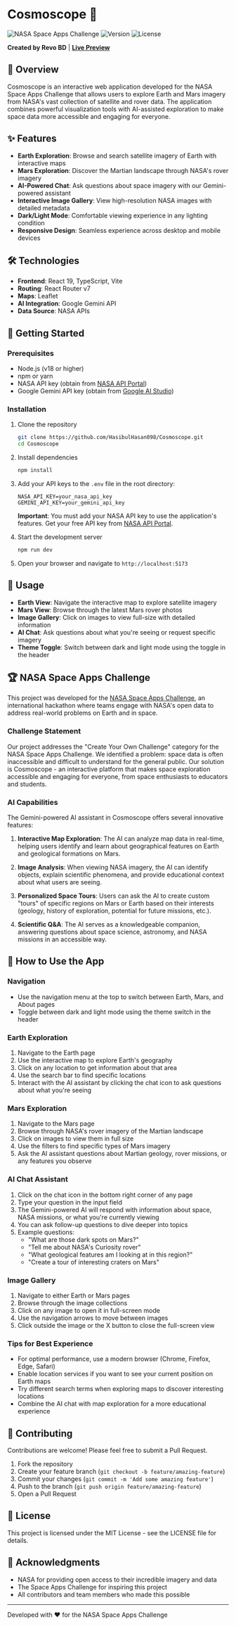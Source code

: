 # Cosmoscope 🚀

![NASA Space Apps Challenge](https://img.shields.io/badge/NASA-Space%20Apps%20Challenge-blue)
![Version](https://img.shields.io/badge/version-1.0.0-green)
![License](https://img.shields.io/badge/license-MIT-orange)

**Created by Revo BD** | **[Live Preview](https://cosmoscope-lake.vercel.app)**

## 🌌 Overview

Cosmoscope is an interactive web application developed for the NASA Space Apps Challenge that allows users to explore Earth and Mars imagery from NASA's vast collection of satellite and rover data. The application combines powerful visualization tools with AI-assisted exploration to make space data more accessible and engaging for everyone.

## ✨ Features

- **Earth Exploration**: Browse and search satellite imagery of Earth with interactive maps
- **Mars Exploration**: Discover the Martian landscape through NASA's rover imagery
- **AI-Powered Chat**: Ask questions about space imagery with our Gemini-powered assistant
- **Interactive Image Gallery**: View high-resolution NASA images with detailed metadata
- **Dark/Light Mode**: Comfortable viewing experience in any lighting condition
- **Responsive Design**: Seamless experience across desktop and mobile devices

## 🛠️ Technologies

- **Frontend**: React 19, TypeScript, Vite
- **Routing**: React Router v7
- **Maps**: Leaflet
- **AI Integration**: Google Gemini API
- **Data Source**: NASA APIs

## 🚀 Getting Started

### Prerequisites

- Node.js (v18 or higher)
- npm or yarn
- NASA API key (obtain from [NASA API Portal](https://api.nasa.gov/))
- Google Gemini API key (obtain from [Google AI Studio](https://makersuite.google.com/app/apikey))

### Installation

1. Clone the repository
   ```bash
   git clone https://github.com/HasibulHasan098/Cosmoscope.git
   cd Cosmoscope
   ```

2. Install dependencies
   ```bash
   npm install
   ```

3. Add your API keys to the `.env` file in the root directory:
   ```
   NASA_API_KEY=your_nasa_api_key
   GEMINI_API_KEY=your_gemini_api_key
   ```
   
   **Important**: You must add your NASA API key to use the application's features. Get your free API key from [NASA API Portal](https://api.nasa.gov/).

4. Start the development server
   ```bash
   npm run dev
   ```

5. Open your browser and navigate to `http://localhost:5173`

## 📱 Usage

- **Earth View**: Navigate the interactive map to explore satellite imagery
- **Mars View**: Browse through the latest Mars rover photos
- **Image Gallery**: Click on images to view full-size with detailed information
- **AI Chat**: Ask questions about what you're seeing or request specific imagery
- **Theme Toggle**: Switch between dark and light mode using the toggle in the header

## 🏆 NASA Space Apps Challenge

This project was developed for the [NASA Space Apps Challenge](https://www.spaceappschallenge.org/), an international hackathon where teams engage with NASA's open data to address real-world problems on Earth and in space.

### Challenge Statement

Our project addresses the "Create Your Own Challenge" category for the NASA Space Apps Challenge. We identified a problem: space data is often inaccessible and difficult to understand for the general public. Our solution is Cosmoscope - an interactive platform that makes space exploration accessible and engaging for everyone, from space enthusiasts to educators and students.

### AI Capabilities

The Gemini-powered AI assistant in Cosmoscope offers several innovative features:

1. **Interactive Map Exploration**: The AI can analyze map data in real-time, helping users identify and learn about geographical features on Earth and geological formations on Mars.

2. **Image Analysis**: When viewing NASA imagery, the AI can identify objects, explain scientific phenomena, and provide educational context about what users are seeing.

3. **Personalized Space Tours**: Users can ask the AI to create custom "tours" of specific regions on Mars or Earth based on their interests (geology, history of exploration, potential for future missions, etc.).

4. **Scientific Q&A**: The AI serves as a knowledgeable companion, answering questions about space science, astronomy, and NASA missions in an accessible way.

## 📱 How to Use the App

### Navigation
- Use the navigation menu at the top to switch between Earth, Mars, and About pages
- Toggle between dark and light mode using the theme switch in the header

### Earth Exploration
1. Navigate to the Earth page
2. Use the interactive map to explore Earth's geography
3. Click on any location to get information about that area
4. Use the search bar to find specific locations
5. Interact with the AI assistant by clicking the chat icon to ask questions about what you're seeing

### Mars Exploration
1. Navigate to the Mars page
2. Browse through NASA's rover imagery of the Martian landscape
3. Click on images to view them in full size
4. Use the filters to find specific types of Mars imagery
5. Ask the AI assistant questions about Martian geology, rover missions, or any features you observe

### AI Chat Assistant
1. Click on the chat icon in the bottom right corner of any page
2. Type your question in the input field
3. The Gemini-powered AI will respond with information about space, NASA missions, or what you're currently viewing
4. You can ask follow-up questions to dive deeper into topics
5. Example questions:
   - "What are those dark spots on Mars?"
   - "Tell me about NASA's Curiosity rover"
   - "What geological features am I looking at in this region?"
   - "Create a tour of interesting craters on Mars"

### Image Gallery
1. Navigate to either Earth or Mars pages
2. Browse through the image collections
3. Click on any image to open it in full-screen mode
4. Use the navigation arrows to move between images
5. Click outside the image or the X button to close the full-screen view

### Tips for Best Experience
- For optimal performance, use a modern browser (Chrome, Firefox, Edge, Safari)
- Enable location services if you want to see your current position on Earth maps
- Try different search terms when exploring maps to discover interesting locations
- Combine the AI chat with map exploration for a more educational experience

## 🤝 Contributing

Contributions are welcome! Please feel free to submit a Pull Request.

1. Fork the repository
2. Create your feature branch (`git checkout -b feature/amazing-feature`)
3. Commit your changes (`git commit -m 'Add some amazing feature'`)
4. Push to the branch (`git push origin feature/amazing-feature`)
5. Open a Pull Request

## 📄 License

This project is licensed under the MIT License - see the LICENSE file for details.

## 🙏 Acknowledgments

- NASA for providing open access to their incredible imagery and data
- The Space Apps Challenge for inspiring this project
- All contributors and team members who made this possible

---

Developed with ❤️ for the NASA Space Apps Challenge
